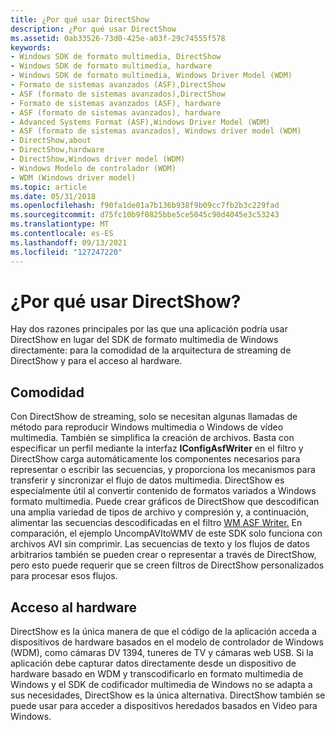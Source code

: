 ```yaml
---
title: ¿Por qué usar DirectShow
description: ¿Por qué usar DirectShow
ms.assetid: 0ab33526-73d0-425e-a03f-29c74555f578
keywords:
- Windows SDK de formato multimedia, DirectShow
- Windows SDK de formato multimedia, hardware
- Windows SDK de formato multimedia, Windows Driver Model (WDM)
- Formato de sistemas avanzados (ASF),DirectShow
- ASF (formato de sistemas avanzados),DirectShow
- Formato de sistemas avanzados (ASF), hardware
- ASF (formato de sistemas avanzados), hardware
- Advanced Systems Format (ASF),Windows Driver Model (WDM)
- ASF (formato de sistemas avanzados), Windows driver model (WDM)
- DirectShow,about
- DirectShow,hardware
- DirectShow,Windows driver model (WDM)
- Windows Modelo de controlador (WDM)
- WDM (Windows driver model)
ms.topic: article
ms.date: 05/31/2018
ms.openlocfilehash: f90fa1de01a7b136b938f9b09cc7fb2b3c229fad
ms.sourcegitcommit: d75fc10b9f0825bbe5ce5045c90d4045e3c53243
ms.translationtype: MT
ms.contentlocale: es-ES
ms.lasthandoff: 09/13/2021
ms.locfileid: "127247220"
---
```

# <a name="why-use-directshow"></a>¿Por qué usar DirectShow?

Hay dos razones principales por las que una aplicación podría usar DirectShow en lugar del SDK de formato multimedia de Windows directamente: para la comodidad de la arquitectura de streaming de DirectShow y para el acceso al hardware.

## <a name="convenience"></a>Comodidad

Con DirectShow de streaming, solo se necesitan algunas llamadas de método para reproducir Windows multimedia o Windows de vídeo multimedia. También se simplifica la creación de archivos. Basta con especificar un perfil mediante la interfaz **IConfigAsfWriter** en el filtro y DirectShow carga automáticamente los componentes necesarios para representar o escribir las secuencias, y proporciona los mecanismos para transferir y sincronizar el flujo de datos multimedia. DirectShow es especialmente útil al convertir contenido de formatos variados a Windows formato multimedia. Puede crear gráficos de DirectShow que descodifican una amplia variedad de tipos de archivo y compresión y, a continuación, alimentar las secuencias descodificadas en el filtro [WM ASF Writer.](wm-asf-writer-filter.md) En comparación, el ejemplo UncompAVItoWMV de este SDK solo funciona con archivos AVI sin comprimir. Las secuencias de texto y los flujos de datos arbitrarios también se pueden crear o representar a través de DirectShow, pero esto puede requerir que se creen filtros de DirectShow personalizados para procesar esos flujos.

## <a name="access-to-hardware"></a>Acceso al hardware

DirectShow es la única manera de que el código de la aplicación acceda a dispositivos de hardware basados en el modelo de controlador de Windows (WDM), como cámaras DV 1394, tuneres de TV y cámaras web USB. Si la aplicación debe capturar datos directamente desde un dispositivo de hardware basado en WDM y transcodificarlo en formato multimedia de Windows y el SDK de codificador multimedia de Windows no se adapta a sus necesidades, DirectShow es la única alternativa. DirectShow también se puede usar para acceder a dispositivos heredados basados en Video para Windows.

 

 




